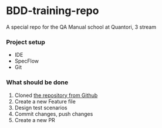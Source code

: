 # BDD-training-repo
A special repo for the QA Manual school at Quantori, 3 stream

### Project setup

- IDE
- SpecFlow
- Git

### What should be done 

1. Cloned [the repository from Github](https://github.com/AlexandraPopovaz/BDD-training-repo-4thStream)
2. Create a new Feature file
3. Design test scenarios
4. Commit changes, push changes
5. Create a new PR

